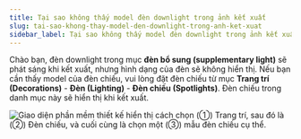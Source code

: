 ```yaml
---
title: Tại sao không thấy model đèn downlight trong ảnh kết xuất
slug: tai-sao-khong-thay-model-den-downlight-trong-anh-ket-xuat
sidebar_label: Tại sao không thấy model đèn downlight trong ảnh kết xuất
---
```


Chào bạn, đèn downlight trong mục **đèn bổ sung (supplementary light)** sẽ phát sáng khi kết xuất, nhưng hình dạng của đèn sẽ không hiển thị. Nếu bạn cần thấy model của đèn chiếu, vui lòng đặt đèn chiếu từ mục **Trang trí (Decorations)** - **Đèn (Lighting)** - **Đèn chiếu (Spotlights)**. Đèn chiếu trong danh mục này sẽ hiển thị khi kết xuất.

![Giao diện phần mềm thiết kế hiển thị cách chọn (①) Trang trí, sau đó là (②) Đèn chiếu, và cuối cùng là chọn một (③) mẫu đèn chiếu cụ thể.](https://storage.googleapis.com/jegavn_kb/images/ad3b2ae7-7b72-4475-9dfe-886da751d48a.png)